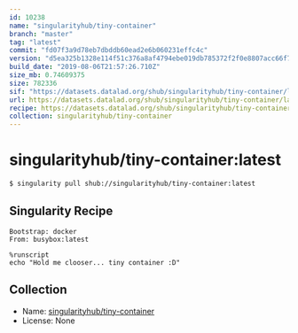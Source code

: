```yaml
---
id: 10238
name: "singularityhub/tiny-container"
branch: "master"
tag: "latest"
commit: "fd07f3a9d78eb7dbddb60ead2e6b060231effc4c"
version: "d5ea325b1328e114f51c376a8af4794ebe019db785372f2f0e8807acc66f76e5"
build_date: "2019-08-06T21:57:26.710Z"
size_mb: 0.74609375
size: 782336
sif: "https://datasets.datalad.org/shub/singularityhub/tiny-container/latest/2019-08-06-fd07f3a9-d5ea325b/d5ea325b1328e114f51c376a8af4794ebe019db785372f2f0e8807acc66f76e5.sif"
url: https://datasets.datalad.org/shub/singularityhub/tiny-container/latest/2019-08-06-fd07f3a9-d5ea325b/
recipe: https://datasets.datalad.org/shub/singularityhub/tiny-container/latest/2019-08-06-fd07f3a9-d5ea325b/Singularity
collection: singularityhub/tiny-container
---
```


# singularityhub/tiny-container:latest

```bash
$ singularity pull shub://singularityhub/tiny-container:latest
```

## Singularity Recipe

```singularity
Bootstrap: docker
From: busybox:latest

%runscript
echo "Hold me clooser... tiny container :D"
```

## Collection

 - Name: [singularityhub/tiny-container](https://github.com/singularityhub/tiny-container)
 - License: None

